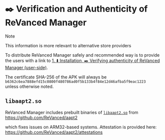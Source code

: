 # ✒️ Verification and Authenticity of ReVanced Manager

> [!NOTE]
> This information is more relevant to alternative store providers

To distribute ReVanced Manager safely and recommended way is to provide the users with a link to 
[1. ⬇️ Installation, ✒️ Verifying authenticity of ReVanced Manager (user-side)][installation authenticity].

The certificate SHA-256 of the APK will always be `b6362c6ea7888efd15c0800f480786ad0f5b133b4f84e12d46afba5f9eac1223` unless otherwise noted.

[installation authenticity]: /docs/1_installation.md#%EF%B8%8F-verifying-authenticity-of-revanced-manager

## `libaapt2.so`

ReVanced Manager includes prebuilt binaries of [`libaapt2.so`][location of libaapt2.so] from https://github.com/ReVanced/aapt2 

which fixes issues on ARM32-based systems. Attestation is provided here: https://github.com/ReVanced/aapt2/attestations

[location of libaapt2.so]: /app/src/main/jniLibs/
